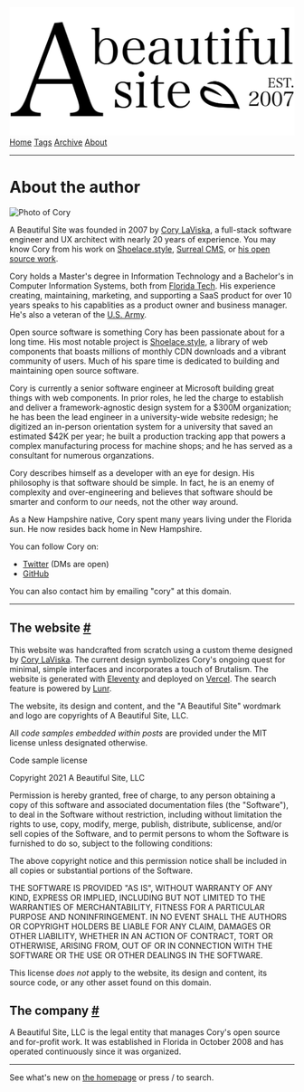 <a href="index.html" class="header-link"><img src="images/logos/wordmark.svg" alt="A Beautiful Site" class="wordmark" /></a> <a href="index.html" class="nav-item">Home</a> <a href="tags/index.html" class="nav-item">Tags</a> <a href="posts/index.html" class="nav-item">Archive</a> <a href="about/index.html" class="nav-item nav-item-active">About</a>

---

# About the author

<img src="http://0.gravatar.com/avatar/bf1b3b95fd5b096a3592247c29667b33?s=512" alt="Photo of Cory" class="avatar" />

A Beautiful Site was founded in 2007 by [Cory LaViska](https://twitter.com/claviska), a full-stack software engineer and UX architect with nearly 20 years of experience. You may know Cory from his work on [Shoelace.style](https://shoelace.style/), [Surreal CMS](https://www.surrealcms.com/), or [his open source work](https://github.com/claviska).

Cory holds a Master's degree in Information Technology and a Bachelor's in Computer Information Systems, both from [Florida Tech](https://fit.edu/). His experience creating, maintaining, marketing, and supporting a SaaS product for over 10 years speaks to his capablities as a product owner and business manager. He's also a veteran of the [U.S. Army](https://www.goarmy.com/).

Open source software is something Cory has been passionate about for a long time. His most notable project is [Shoelace.style](https://shoelace.style/), a library of web components that boasts millions of monthly CDN downloads and a vibrant community of users. Much of his spare time is dedicated to building and maintaining open source software.

Cory is currently a senior software engineer at Microsoft building great things with web components. In prior roles, he led the charge to establish and deliver a framework-agnostic design system for a $300M organization; he has been the lead engineer in a university-wide website redesign; he digitized an in-person orientation system for a university that saved an estimated $42K per year; he built a production tracking app that powers a complex manufacturing process for machine shops; and he has served as a consultant for numerous organzations.

Cory describes himself as a developer with an eye for design. His philosophy is that software should be simple. In fact, he is an enemy of complexity and over-engineering and believes that software should be smarter and conform to _our_ needs, not the other way around.

As a New Hampshire native, Cory spent many years living under the Florida sun. He now resides back home in New Hampshire.

You can follow Cory on:

- [Twitter](https://twitter.com/claviska) (DMs are open)
- [GitHub](https://github.com/claviska)

You can also contact him by emailing "cory" at this domain.

---

## The website <a href="#the-website" class="direct-link">#</a>

This website was handcrafted from scratch using a custom theme designed by [Cory LaViska](https://twitter.com/claviska). The current design symbolizes Cory's ongoing quest for minimal, simple interfaces and incorporates a touch of Brutalism. The website is generated with [Eleventy](https://www.11ty.dev/) and deployed on [Vercel](https://vercel.com/). The search feature is powered by [Lunr](https://lunrjs.com/).

The website, its design and content, and the "A Beautiful Site" wordmark and logo are copyrights of A Beautiful Site, LLC.

All _code samples embedded within posts_ are provided under the MIT license unless designated otherwise.

Code sample license

Copyright 2021 A Beautiful Site, LLC

Permission is hereby granted, free of charge, to any person obtaining a copy of this software and associated documentation files (the "Software"), to deal in the Software without restriction, including without limitation the rights to use, copy, modify, merge, publish, distribute, sublicense, and/or sell copies of the Software, and to permit persons to whom the Software is furnished to do so, subject to the following conditions:

The above copyright notice and this permission notice shall be included in all copies or substantial portions of the Software.

THE SOFTWARE IS PROVIDED "AS IS", WITHOUT WARRANTY OF ANY KIND, EXPRESS OR IMPLIED, INCLUDING BUT NOT LIMITED TO THE WARRANTIES OF MERCHANTABILITY, FITNESS FOR A PARTICULAR PURPOSE AND NONINFRINGEMENT. IN NO EVENT SHALL THE AUTHORS OR COPYRIGHT HOLDERS BE LIABLE FOR ANY CLAIM, DAMAGES OR OTHER LIABILITY, WHETHER IN AN ACTION OF CONTRACT, TORT OR OTHERWISE, ARISING FROM, OUT OF OR IN CONNECTION WITH THE SOFTWARE OR THE USE OR OTHER DEALINGS IN THE SOFTWARE.

This license _does not_ apply to the website, its design and content, its source code, or any other asset found on this domain.

## The company <a href="#the-company" class="direct-link">#</a>

A Beautiful Site, LLC is the legal entity that manages Cory's open source and for-profit work. It was established in Florida in October 2008 and has operated continuously since it was organized.

---

See what's new on [the homepage](index.html) or press / to search.
